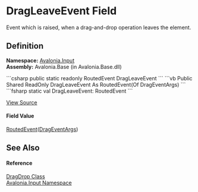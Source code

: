 # DragLeaveEvent Field


Event which is raised, when a drag-and-drop operation leaves the element.



## Definition
**Namespace:** <a href="N_Avalonia_Input">Avalonia.Input</a>  
**Assembly:** Avalonia.Base (in Avalonia.Base.dll)

<Tabs groupId="api-code-preview">
<TabItem value="csharp" label="C#">
```csharp
public static readonly RoutedEvent<DragEventArgs> DragLeaveEvent
```
</TabItem>
<TabItem value="vb" label="VB">
```vb
Public Shared ReadOnly DragLeaveEvent As RoutedEvent(Of DragEventArgs)
```
</TabItem>
<TabItem value="fsharp" label="F#">
```fsharp
static val DragLeaveEvent: RoutedEvent<DragEventArgs>
```
</TabItem>
</Tabs>



<a href="https://github.com/AvaloniaUI/Avalonia/tree/master/src/Avalonia.Base/Input/DragDrop.cs" title="View the source code">View Source</a>



#### Field Value
<a href="T_Avalonia_Interactivity_RoutedEvent_1">RoutedEvent</a>(<a href="T_Avalonia_Input_DragEventArgs">DragEventArgs</a>)

## See Also


#### Reference
<a href="T_Avalonia_Input_DragDrop">DragDrop Class</a>  
<a href="N_Avalonia_Input">Avalonia.Input Namespace</a>  

